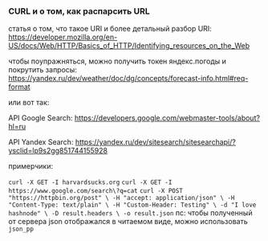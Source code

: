 ### CURL и о том, как распарсить URL

статья о том, что такое URI и более детальный разбор URI: https://developer.mozilla.org/en-US/docs/Web/HTTP/Basics_of_HTTP/Identifying_resources_on_the_Web

чтобы поупражняться, можно получить токен яндекс.погоды и покрутить запросы: 
https://yandex.ru/dev/weather/doc/dg/concepts/forecast-info.html#req-format

или вот так: 


API Google Search: https://developers.google.com/webmaster-tools/about?hl=ru


API Yandex Search: https://yandex.ru/dev/sitesearch/sitesearchapi/?ysclid=lp9s2gg851744155928


примерчики: 

`
curl -X GET -I harvardsucks.org
`
`
curl -X GET -I https://www.google.com/search\?q=cat
`
`
curl -X POST "https://httpbin.org/post" \
-H "accept: application/json" \
-H "Content-Type: text/plain" \
-H "Custom-Header: Testing" \
-d "I love hashnode" \
-D result.headers \
-o result.json
`
пс: чтобы полученный от сервера json отображался в читаемом виде, можно использовать `json_pp`
